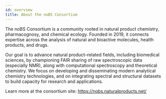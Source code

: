```yaml
---
id: overview
title: About the noBS Consortium
---
```


The noBS Consortium is a community rooted in natural product chemistry, pharmacognosy, and chemical ecology. Founded in 2019, it connects expertise across the analysis of natural and bioactive molecules, health products, and drugs.

Our goal is to advance natural product–related fields, including biomedical sciences, by championing FAIR sharing of raw spectroscopic data (especially NMR), along with computational spectroscopy and theoretical chemistry. We focus on developing and disseminating modern analytical chemistry technologies, and on integrating spectral and structural datasets to build capacity for research and applications.

Learn more at the consortium site: https://nobs.naturalproducts.net/

